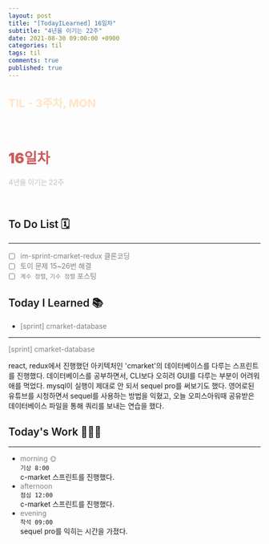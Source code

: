 ```yaml
---
layout: post
title: "[TodayILearned] 16일차"
subtitle: "4년을 이기는 22주"
date: 2021-08-30 09:00:00 +0900
categories: til
tags: til
comments: true
published: true
---
```


## <span style="color:Bisque;font-size: 22px">TIL - 3주차, MON</span>

<br />

# **<span style="font-weight:900;color:indianred">16일차</span>**

**<span style="color:lightgray">4년을 이기는 22주</span>**

<br />

## <span style="font-weight:600">To Do List</span> 🗓

---

- [ ] <span style="color:gray">im-sprint-cmarket-redux 클론코딩</span>
- [ ] <span style="color:gray">토이 문제 15~26번 해결</span>
- [ ] <span style="color:gray">`계수 정렬`, `기수 정렬` 포스팅</span>

## <span style="font-weight:600">Today I Learned</span> 📚

- <span style="color:gray">[sprint] cmarket-database</span>

---

<span style="color:gray">[sprint] cmarket-database</span>

react, redux에서 진행했던 아키텍처인 'cmarket'의 데이터베이스를 다루는 스프린트를 진행했다. 데이터베이스를 공부하면서, CLI보다 오히려 GUI를 다루는 부분이 어려워 애를 먹었다. mysql이 실행이 제대로 안 되서 sequel pro를 써보기도 했다. 영어로된 유튜브를 시청하면서 sequel를 사용하는 방법을 익혔고, 오늘 오피스아워때 공유받은 데이터베이스 파일을 통해 쿼리를 보내는 연습을 했다.

## <span style="font-weight:600">Today's Work</span> 🧗🏻‍♂️

---

- <span style="color:gray">morning 🌞</span> <br>
  `기상 8:00` <br>
  c-market 스프린트를 진행했다.
- <span style="color:gray">afternoon</span> <br>
  `점심 12:00`<br>
  c-market 스프린트를 진행했다.
- <span style="color:gray">evening</span> <br>
  `착석 09:00`<br>
  sequel pro를 익히는 시간을 가졌다.
